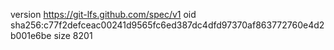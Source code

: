 version https://git-lfs.github.com/spec/v1
oid sha256:c77f2defceac00241d9565fc6ed387dc4dfd97370af863772760e4d2b001e6be
size 8201
